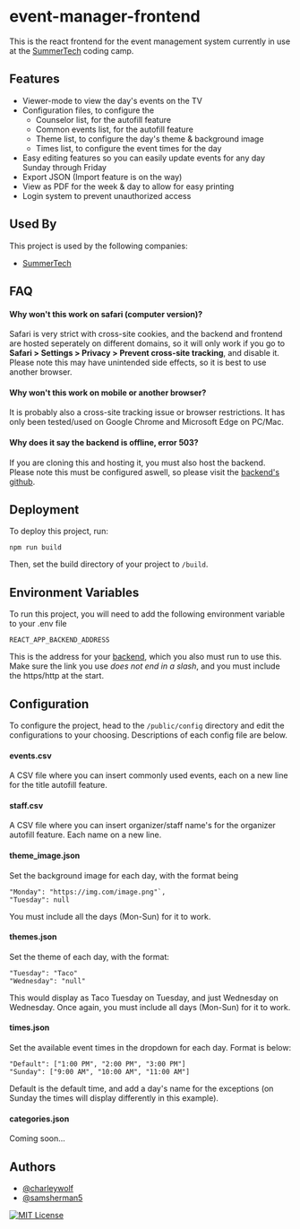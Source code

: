 # event-manager-frontend

This is the react frontend for the event management system currently in use at the [SummerTech](https://summertech.net/) coding camp.


## Features

- Viewer-mode to view the day's events on the TV
- Configuration files, to configure the
  - Counselor list, for the autofill feature
  - Common events list, for the autofill feature
  - Theme list, to configure the day's theme & background image
  - Times list, to configure the event times for the day
- Easy editing features so you can easily update events for any day Sunday through Friday
- Export JSON (Import feature is on the way)
- View as PDF for the week & day to allow for easy printing
- Login system to prevent unauthorized access


## Used By

This project is used by the following companies:

- [SummerTech](https://summertech.net)


## FAQ

#### Why won't this work on safari (computer version)?

Safari is very strict with cross-site cookies, and the backend and frontend are hosted seperately on different domains, so it will only work if you go to **Safari > Settings > Privacy > Prevent cross-site tracking**, and disable it. Please note this may have unintended side effects, so it is best to use another browser.

#### Why won't this work on mobile or another browser?

It is probably also a cross-site tracking issue or browser restrictions. It has only been tested/used on Google Chrome and Microsoft Edge on PC/Mac.

#### Why does it say the backend is offline, error 503?

If you are cloning this and hosting it, you must also host the backend. Please note this must be configured aswell, so please visit the [backend's github](https://github.com/charleywolf/event-manager-backend).

## Deployment

To deploy this project, run:

`npm run build`

Then, set the build directory of your project to `/build`.
## Environment Variables

To run this project, you will need to add the following environment variable to your .env file

`REACT_APP_BACKEND_ADDRESS`

This is the address for your [backend](https://github.com/charleywolf/event-manager-backend), which you also must run to use this. Make sure the link you use *does not end in a slash*, and you must include the https/http at the start.

## Configuration

To configure the project, head to the `/public/config` directory and edit the configurations to your choosing. Descriptions of each config file are below.

#### events.csv

A CSV file where you can insert commonly used events, each on a new line for the title autofill feature.

#### staff.csv

A CSV file where you can insert organizer/staff name's for the organizer autofill feature. Each name on a new line.

#### theme_image.json

Set the background image for each day, with the format being

```
"Monday": "https://img.com/image.png"`,
"Tuesday": null
```

You must include all the days (Mon-Sun) for it to work.

#### themes.json

Set the theme of each day, with the format:

```
"Tuesday": "Taco"
"Wednesday": "null"
```

This would display as Taco Tuesday on Tuesday, and just Wednesday on Wednesday. Once again, you must include all days (Mon-Sun) for it to work.

#### times.json

Set the available event times in the dropdown for each day. Format is below:

```
"Default": ["1:00 PM", "2:00 PM", "3:00 PM"]
"Sunday": ["9:00 AM", "10:00 AM", "11:00 AM"]
```

Default is the default time, and add a day's name for the exceptions (on Sunday the times will display differently in this example).

#### categories.json

Coming soon...
## Authors

 - [@charleywolf](https://github.com/charleywolf)
 - [@samsherman5](https://github.com/samsherman5)

[![MIT License](https://img.shields.io/badge/License-MIT-green.svg)](https://choosealicense.com/licenses/mit/)

